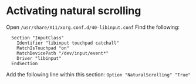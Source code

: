 # Activating natural scrolling
Open `/usr/share/X11/xorg.conf.d/40-libinput.conf`
Find the following:
```
  Section "InputClass"
    Identifier "libinput touchpad catchall"
    MatchIsTouchpad "on"
    MatchDevicePath "/dev/input/event*"
    Driver "libinput"
  EndSection
```
Add the following line within this section: `Option "NaturalScrolling" "True"`
